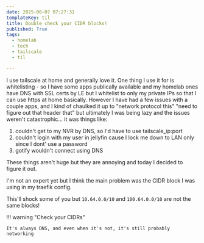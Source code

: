 ```yaml
---
date: 2025-06-07 07:27:31
templateKey: til
title: Double check your CIDR blocks!
published: True
tags:
  - homelab
  - tech
  - tailscale
  - til

---
```


I use tailscale at home and generally love it. One thing I use it for is
whitelisting - so I have some apps publically available and my homelab ones
have DNS with SSL certs by LE but I whitelist to only my private IPs so that I
can use https at home basically. However I have had a few issues
with a couple apps, and I kind of chaulked it up to "network protocol this"
"need to figure out that header that" but ultimately I was being lazy and the
issues weren't catastrophic... it was things like:

1. couldn't get to my NVR by DNS, so I'd have to use tailscale_ip:port
2. couldn't login with my user in jellyfin cause I lock me down to LAN only
   since I dont' use a password
3. gotify wouldn't connect using DNS

These things aren't huge but they are annoying and today I decided to figure it
out.

I'm not an expert yet but I think the main problem was the CIDR block I was
using in my traefik config.

This'll shock some of you but `10.64.0.0/10` and `100.64.0.0/10` are not the
same blocks!

!!! warning "Check your CIDRs"

    It's always DNS, and even when it's not, it's still probably networking
